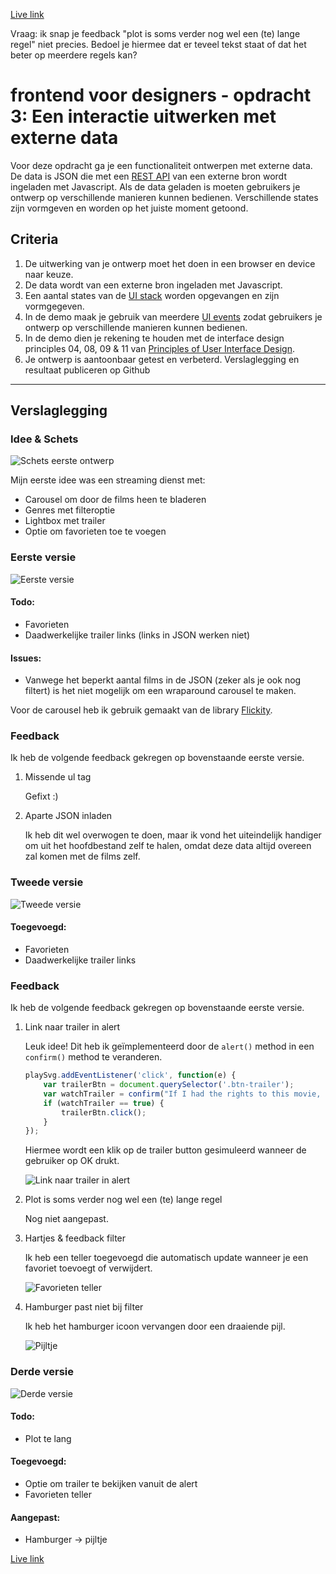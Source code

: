 [Live link](https://mhhuijsmans.github.io/frontend-voor-designers-1920/opdracht3/)

Vraag: ik snap je feedback "plot is soms verder nog wel een (te) lange regel" niet precies. Bedoel je hiermee dat er teveel tekst staat of dat het beter op meerdere regels kan?

# frontend voor designers - opdracht 3: Een interactie uitwerken met externe data

Voor deze opdracht ga je een functionaliteit ontwerpen met externe data. De data is JSON die met een [REST API](https://developer.mozilla.org/en-US/docs/Glossary/REST) van een externe bron wordt ingeladen met Javascript.  Als de data geladen is moeten gebruikers je ontwerp op verschillende manieren kunnen bedienen. Verschillende states zijn vormgeven en worden op het juiste moment getoond.

## Criteria
1. De uitwerking van je ontwerp moet het doen in een browser en device naar keuze.
2. De data wordt van een externe bron ingeladen met Javascript.
3. Een aantal states van de [UI stack](https://www.scotthurff.com/posts/why-your-user-interface-is-awkward-youre-ignoring-the-ui-stack/) worden opgevangen en zijn vormgegeven.
4. In de demo maak je gebruik van meerdere [UI events](https://developer.mozilla.org/en-US/docs/Web/API/UIEvent) zodat gebruikers je ontwerp op verschillende manieren kunnen bedienen.
5. In de demo dien je rekening te houden met de interface design principles 04, 08, 09 & 11 van [Principles of User Interface Design](http://bokardo.com/principles-of-user-interface-design/).
6. Je ontwerp is aantoonbaar getest en verbeterd. Verslaglegging en resultaat publiceren op Github

***

## Verslaglegging

### Idee & Schets
![Schets eerste ontwerp](https://github.com/mhhuijsmans/frontend-voor-designers-1920/raw/master/opdracht3/doc/schets.jpg)

Mijn eerste idee was een streaming dienst met: 

- Carousel om door de films heen te bladeren
- Genres met filteroptie
- Lightbox met trailer
- Optie om favorieten toe te voegen

### Eerste versie
![Eerste versie](https://github.com/mhhuijsmans/frontend-voor-designers-1920/raw/master/opdracht3/doc/v1.jpg)

#### Todo:
- Favorieten
- Daadwerkelijke trailer links (links in JSON werken niet)

#### Issues:
- Vanwege het beperkt aantal films in de JSON (zeker als je ook nog filtert) is het niet mogelijk om een wraparound carousel te maken. 

Voor de carousel heb ik gebruik gemaakt van de library [Flickity](https://github.com/metafizzy/flickity).

### Feedback
Ik heb de volgende feedback gekregen op bovenstaande eerste versie.
1. Missende ul tag

    Gefixt :)

2. Aparte JSON inladen

    Ik heb dit wel overwogen te doen, maar ik vond het uiteindelijk handiger om uit het hoofdbestand zelf te halen, omdat deze data altijd overeen zal komen met de films zelf.
    
### Tweede versie
![Tweede versie](https://github.com/mhhuijsmans/frontend-voor-designers-1920/raw/master/opdracht3/doc/v2.jpg)

#### Toegevoegd:
- Favorieten
- Daadwerkelijke trailer links

### Feedback
Ik heb de volgende feedback gekregen op bovenstaande eerste versie.
1. Link naar trailer in alert

    Leuk idee! Dit heb ik geïmplementeerd door de `alert()` method in een `confirm()` method te veranderen.
    ```javascript
    playSvg.addEventListener('click', function(e) {
		var trailerBtn = document.querySelector('.btn-trailer');
		var watchTrailer = confirm("If I had the rights to this movie, I would play it for you... You can watch the trailer though!\nPress OK to watch the trailer, or cancel to return.");
		if (watchTrailer == true) {
			trailerBtn.click();
		}
	});
	```

	Hiermee wordt een klik op de trailer button gesimuleerd wanneer de gebruiker op OK drukt.

	![Link naar trailer in alert](https://github.com/mhhuijsmans/frontend-voor-designers-1920/raw/master/opdracht3/doc/favorites.jpg)

2. Plot is soms verder nog wel een (te) lange regel

    Nog niet aangepast.

3. Hartjes & feedback filter

    Ik heb een teller toegevoegd die automatisch update wanneer je een favoriet toevoegt of verwijdert.

    ![Favorieten teller](https://github.com/mhhuijsmans/frontend-voor-designers-1920/raw/master/opdracht3/doc/favorites.jpg)

4. Hamburger past niet bij filter

    Ik heb het hamburger icoon vervangen door een draaiende pijl.

    ![Pijltje](https://github.com/mhhuijsmans/frontend-voor-designers-1920/raw/master/opdracht3/doc/arrow.jpg)
    
### Derde versie
![Derde versie](https://github.com/mhhuijsmans/frontend-voor-designers-1920/raw/master/opdracht3/doc/v3.jpg)

#### Todo:
- Plot te lang

#### Toegevoegd:
- Optie om trailer te bekijken vanuit de alert
- Favorieten teller

#### Aangepast:
- Hamburger -> pijltje

[Live link](https://mhhuijsmans.github.io/frontend-voor-designers-1920/opdracht3/)